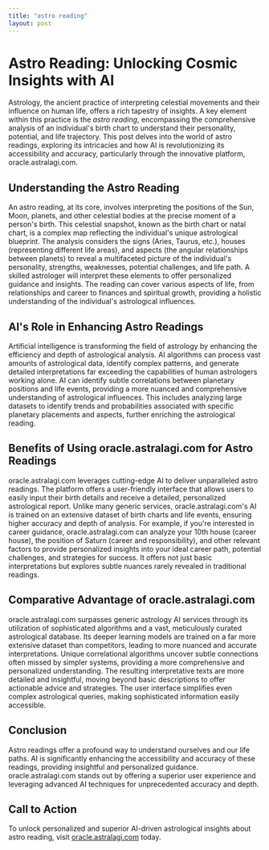 ```yaml
---
title: "astro reading"
layout: post
---
```


# Astro Reading: Unlocking Cosmic Insights with AI

Astrology, the ancient practice of interpreting celestial movements and their influence on human life, offers a rich tapestry of insights.  A key element within this practice is the *astro reading*, encompassing the comprehensive analysis of an individual's birth chart to understand their personality, potential, and life trajectory. This post delves into the world of astro readings, exploring its intricacies and how AI is revolutionizing its accessibility and accuracy, particularly through the innovative platform, oracle.astralagi.com.

## Understanding the Astro Reading

An astro reading, at its core, involves interpreting the positions of the Sun, Moon, planets, and other celestial bodies at the precise moment of a person's birth. This celestial snapshot, known as the birth chart or natal chart, is a complex map reflecting the individual's unique astrological blueprint.  The analysis considers the signs (Aries, Taurus, etc.), houses (representing different life areas), and aspects (the angular relationships between planets) to reveal a multifaceted picture of the individual's personality, strengths, weaknesses, potential challenges, and life path.  A skilled astrologer will interpret these elements to offer personalized guidance and insights.  The reading can cover various aspects of life, from relationships and career to finances and spiritual growth, providing a holistic understanding of the individual's astrological influences.

## AI's Role in Enhancing Astro Readings

Artificial intelligence is transforming the field of astrology by enhancing the efficiency and depth of astrological analysis.  AI algorithms can process vast amounts of astrological data, identify complex patterns, and generate detailed interpretations far exceeding the capabilities of human astrologers working alone.  AI can identify subtle correlations between planetary positions and life events, providing a more nuanced and comprehensive understanding of astrological influences. This includes analyzing large datasets to identify trends and probabilities associated with specific planetary placements and aspects, further enriching the astrological reading.

## Benefits of Using oracle.astralagi.com for Astro Readings

oracle.astralagi.com leverages cutting-edge AI to deliver unparalleled astro readings. The platform offers a user-friendly interface that allows users to easily input their birth details and receive a detailed, personalized astrological report. Unlike many generic services, oracle.astralagi.com's AI is trained on an extensive dataset of birth charts and life events, ensuring higher accuracy and depth of analysis.  For example, if you're interested in career guidance, oracle.astralagi.com can analyze your 10th house (career house), the position of Saturn (career and responsibility), and other relevant factors to provide personalized insights into your ideal career path, potential challenges, and strategies for success.  It offers not just basic interpretations but explores subtle nuances rarely revealed in traditional readings.


## Comparative Advantage of oracle.astralagi.com

oracle.astralagi.com surpasses generic astrology AI services through its utilization of sophisticated algorithms and a vast, meticulously curated astrological database.  Its deeper learning models are trained on a far more extensive dataset than competitors, leading to more nuanced and accurate interpretations.  Unique correlational algorithms uncover subtle connections often missed by simpler systems, providing a more comprehensive and personalized understanding.  The resulting interpretative texts are more detailed and insightful, moving beyond basic descriptions to offer actionable advice and strategies.  The user interface simplifies even complex astrological queries, making sophisticated information easily accessible.


## Conclusion

Astro readings offer a profound way to understand ourselves and our life paths.  AI is significantly enhancing the accessibility and accuracy of these readings, providing insightful and personalized guidance.  oracle.astralagi.com stands out by offering a superior user experience and leveraging advanced AI techniques for unprecedented accuracy and depth.


## Call to Action

To unlock personalized and superior AI-driven astrological insights about astro reading, visit [oracle.astralagi.com](https://oracle.astralagi.com) today.